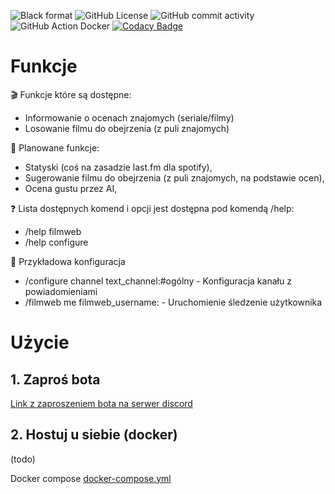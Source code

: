 ![Black format](https://img.shields.io/badge/code%20style-black-000000.svg) ![GitHub License](https://img.shields.io/github/license/suchencjusz/filman2) ![GitHub commit activity](https://img.shields.io/github/commit-activity/m/suchencjusz/filman2) ![GitHub Action Docker](https://img.shields.io/github/actions/workflow/status/suchencjusz/filman2/docker-build.yml)  [![Codacy Badge](https://app.codacy.com/project/badge/Grade/804ea9aa4ef147688ce59a0ab4342a09)](https://app.codacy.com/gh/suchencjusz/filman2/dashboard?utm_source=gh&utm_medium=referral&utm_content=&utm_campaign=Badge_grade)

# Funkcje

🎬 Funkcje które są dostępne:
- Informowanie o ocenach znajomych (seriale/filmy)
- Losowanie filmu do obejrzenia (z puli znajomych)

<!-- [![Bot discord](https://raw.githubusercontent.com/suchencjusz/filman2/refs/heads/main/readme/drive.png)](https://discord.com/oauth2/authorize?client_id=1182371658347065394&scope=bot&permissions=2147929152) -->

🚀 Planowane funkcje:
- Statyski (coś na zasadzie last.fm dla spotify),
- Sugerowanie filmu do obejrzenia (z puli znajomych, na podstawie ocen),
- Ocena gustu przez AI,

❓ Lista dostępnych komend i opcji jest dostępna pod komendą /help:
- /help filmweb
- /help configure

🤖 Przykładowa konfiguracja
- /configure channel text_channel:#ogólny -
Konfiguracja kanału z powiadomieniami
- /filmweb me filmweb_username: -
Uruchomienie śledzenie użytkownika

# Użycie

## 1. Zaproś bota
[Link z zaproszeniem bota na serwer discord](https://discord.com/oauth2/authorize?client_id=1182371658347065394&scope=bot&permissions=2147929152)

## 2. Hostuj u siebie (docker)
(todo)

Docker compose [docker-compose.yml](https://github.com/suchencjusz/filman2/blob/main/docker-compose.yml)
